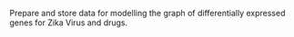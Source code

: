 Prepare and store data for modelling the graph of differentially expressed genes for Zika Virus and drugs.
